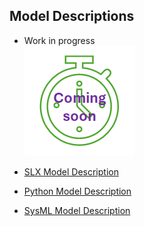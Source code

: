 ## Model Descriptions

* Work in progress  
![work in progress](../images/comingSoon.png "work in progress")

* [SLX Model Description](RoomModelSLX)
* [Python Model Description](RoomModelPython)
* [SysML Model Description](RoomModelSysML)
